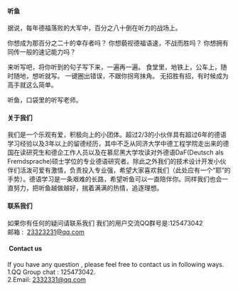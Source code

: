 
####  听鱼
据说，每年德福落败的大军中，百分之八十倒在听力的战场上。

你想成为那百分之二十的幸存者吗？
你想藐视德福语速，不战而胜吗？
你想拥有同传一般的速记能力吗？

来听写吧，将你听到的句子写下来，一遍再一遍。
食堂里，地铁上，公车上，随时随地，想听就写。
一键圈出错误，不跟你拐弯抹角。
无招胜有招，有时候成为高手就这么简单。

听鱼，口袋里的听写老师。

####  关于我们
我们是一个乐观有爱，积极向上的小团体。超过2/3的小伙伴具有超过6年的德语学习经验以及3年以上的留德经历，其中不乏从同济大学中德工程学院走出来的德国在读研究生和德企工作人员以及在慕尼黑大学攻读对外德语DaF(Deutsch als Fremdsprache)硕士学位的专业德语研究者。除此之外我们的技术设计开发小伙伴们活泼可爱有激情，负责投入专业强，希望大家喜欢我们（此处应有一个“耶”的手势）。德语学习是一条艰难的长路，希望听鱼可以一直陪伴你。同样我们也会一直努力，把听鱼越做越好，揣着满满的热情，追逐理想。

####  联系我们
如果你有任何的疑问请联系我们
我们的用户交流QQ群号是:125473042    
邮箱 :  23323231@qq.com

####  Contact us
If you have any question , please  feel free to contact us in following ways.   
1.QQ Group chat : 125473042.      
2.Email: 2332331@qq.com
